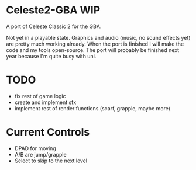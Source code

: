 # Celeste2-GBA **WIP**
A port of Celeste Classic 2 for the GBA. 

Not yet in a playable state. Graphics and audio (music, no sound effects yet) are pretty much working already. When the port is finished I will make the code and my tools open-source. The port will probably be finished next year because I'm quite busy with uni.

# TODO
- fix rest of game logic
- create and implement sfx
- implement rest of render functions (scarf, grapple, maybe more)

# Current Controls
- DPAD for moving
- A/B are jump/grapple
- Select to skip to the next level

